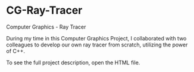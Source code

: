 # CG-Ray-Tracer
Computer Graphics - Ray Tracer

During my time in this Computer Graphics Project, I collaborated with two colleagues to develop our own ray tracer from scratch, utilizing the power of C++.

To see the full project description, open the HTML file.
